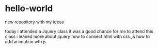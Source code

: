 # hello-world
new repository with my ideas

today i attended a Jquery class 
it was a good chance for me to attend this class 
i leaned more about jquery 
 how to connect html with css ,& how to add animation wth js 
 



